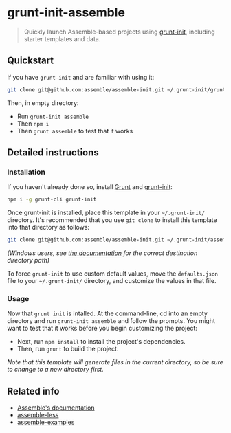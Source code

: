 # grunt-init-assemble

> Quickly launch Assemble-based projects using [grunt-init][], including starter templates and data.


## Quickstart
If you have `grunt-init` and are familiar with using it:

``` bash
git clone git@github.com:assemble/assemble-init.git ~/.grunt-init/grunt-init-assemble
```

Then, in empty directory:

* Run `grunt-init assemble`
* Then `npm i`
* Then `grunt assemble` to test that it works



## Detailed instructions
### Installation
If you haven't already done so, install [Grunt][grunt] and [grunt-init][]: 

``` bash
npm i -g grunt-cli grunt-init
```

Once grunt-init is installed, place this template in your `~/.grunt-init/` directory. It's recommended that you use `git clone` to install this template into that directory as follows:

``` bash
git clone git@github.com:assemble/assemble-init.git ~/.grunt-init/assemble-init
```

_(Windows users, see [the documentation][grunt-init] for the correct destination directory path)_

To force `grunt-init` to use custom default values, move the `defaults.json` file to your `~/.grunt-init/` directory, and customize the values in that file.



### Usage
Now that `grunt init` is intalled. At the command-line, cd into an empty directory and run `grunt-init assemble` and follow the prompts. You might want to test that it works before you begin customizing the project:

 * Next, run `npm install` to install the project's dependencies.
 * Then, run `grunt` to build the project.

_Note that this template will generate files in the current directory, so be sure to change to a new directory first._

[grunt]: http://gruntjs.com
[grunt-init]: http://gruntjs.com/project-scaffolding#custom-templates


## Related info

* [Assemble's documentation](http://assemble.io)
* [assemble-less](https://github.com/assemble/assemble-less)
* [assemble-examples](https://github.com/assemble/assemble-examples)